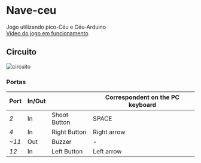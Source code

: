 # Nave-ceu
Jogo utilizando pico-Céu e Céu-Arduino  
[Vídeo do jogo em funcionamento](https://youtu.be/W1SWoqYCfWs)

## Circuito
![circuito](https://uploaddeimagens.com.br/images/001/340/821/full/Nave-ceu.jpg?1521728030)

### Portas
| Port  | In/Out |                 | Correspondent on the PC keyboard |
|-------|--------|-----------------|----------------------------------|
| *2*   | In     | Shoot Button    | SPACE                            |
| *4*   | In     | Right Button    | Right arrow                      |
| *~11* | Out    | Buzzer          | -                                |
| *12*  | In     | Left Button     | Left arrow                       |
